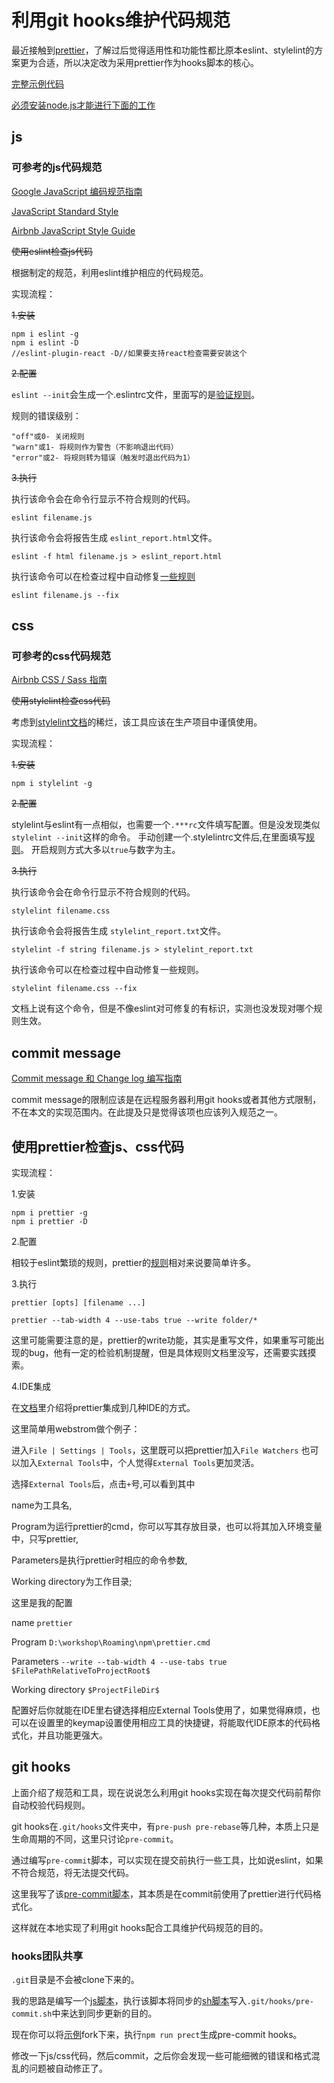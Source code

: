 # 利用git hooks维护代码规范
最近接触到[prettier](https://github.com/prettier/prettier)，了解过后觉得适用性和功能性都比原本eslint、stylelint的方案更为合适，所以决定改为采用prettier作为hooks脚本的核心。

[完整示例代码](https://github.com/qingmingsang/QM.js/tree/master/git-hooks)

[必须安装node.js才能进行下面的工作](https://nodejs.org/en/)

## js
### 可参考的js代码规范
[Google JavaScript 编码规范指南](http://alloyteam.github.io/JX/doc/specification/google-javascript.xml)

[JavaScript Standard Style ](https://standardjs.com/readme-zhcn.html)

[Airbnb JavaScript Style Guide](https://github.com/airbnb/javascript)

~~使用eslint检查js代码~~

根据制定的规范，利用eslint维护相应的代码规范。

实现流程：

~~1.安装~~

```
npm i eslint -g 
npm i eslint -D
//eslint-plugin-react -D//如果要支持react检查需要安装这个
```

~~2.配置~~

`eslint --init`会生成一个.eslintrc文件，里面写的是[验证规则](http://cn.eslint.org/docs/rules/)。

规则的错误级别：
```
"off"或0- 关闭规则
"warn"或1- 将规则作为警告（不影响退出代码）
"error"或2- 将规则转为错误（触发时退出代码为1）
```

~~3.执行~~

执行该命令会在命令行显示不符合规则的代码。
```
eslint filename.js
```

执行该命令会将报告生成 `eslint_report.html`文件。
```
eslint -f html filename.js > eslint_report.html
```

执行该命令可以在检查过程中自动修复[一些规则](http://cn.eslint.org/docs/rules/)
```
eslint filename.js --fix
```


## css
### 可参考的css代码规范
[Airbnb CSS / Sass 指南](https://github.com/Zhangjd/css-style-guide/)

~~使用stylelint检查css代码~~

考虑到[stylelint文档](https://github.com/stylelint/stylelint/blob/master/docs/user-guide/cli.md)的稀烂，该工具应该在生产项目中谨慎使用。

实现流程：

~~1.安装~~

```
npm i stylelint -g
```

~~2.配置~~

stylelint与eslint有一点相似，也需要一个`.***rc`文件填写配置。但是没发现类似`stylelint --init`这样的命令。
手动创建一个.stylelintrc文件后,在里面填写[规则](https://stylelint.io/user-guide/rules/)。
开启规则方式大多以`true`与数字为主。

~~3.执行~~

执行该命令会在命令行显示不符合规则的代码。
```
stylelint filename.css
```

执行该命令会将报告生成 `stylelint_report.txt`文件。
```
stylelint -f string filename.js > stylelint_report.txt
```

执行该命令可以在检查过程中自动修复一些规则。
```
stylelint filename.css --fix
```
文档上说有这个命令，但是不像eslint对可修复的有标识，实测也没发现对哪个规则生效。


## commit message
[Commit message 和 Change log 编写指南](http://www.ruanyifeng.com/blog/2016/01/commit_message_change_log.html)

commit message的限制应该是在远程服务器利用git hooks或者其他方式限制，不在本文的实现范围内。在此提及只是觉得该项也应该列入规范之一。

## 使用prettier检查js、css代码
实现流程：

1.安装
```
npm i prettier -g
npm i prettier -D
```

2.配置

相较于eslint繁琐的规则，prettier的[规则](https://prettier.io/docs/en/options.html#content)相对来说要简单许多。

3.执行
```
prettier [opts] [filename ...]

prettier --tab-width 4 --use-tabs true --write folder/*
```
这里可能需要注意的是，prettier的write功能，其实是重写文件，如果重写可能出现的bug，他有一定的检验机制提醒，但是具体规则文档里没写，还需要实践摸索。

4.IDE集成

在[文档](https://github.com/prettier/prettier#editor-integration)里介绍将prettier集成到几种IDE的方式。

这里简单用webstrom做个例子：

进入`File | Settings | Tools`，这里既可以把prettier加入`File Watchers` 也可以加入`External Tools`中，个人觉得`External Tools`更加灵活。

选择`External Tools`后，点击`+`号,可以看到其中

name为工具名,

Program为运行prettier的cmd，你可以写其存放目录，也可以将其加入环境变量中，只写prettier,

Parameters是执行prettier时相应的命令参数,

Working directory为工作目录;

这里是我的配置

name  `prettier`

Program  `D:\workshop\Roaming\npm\prettier.cmd`

Parameters  `--write --tab-width 4 --use-tabs true $FilePathRelativeToProjectRoot$`

Working directory  `$ProjectFileDir$`

配置好后你就能在IDE里右键选择相应External Tools使用了，如果觉得麻烦，也可以在设置里的keymap设置使用相应工具的快捷键，将能取代IDE原本的代码格式化，并且功能更强大。


## git hooks
上面介绍了规范和工具，现在说说怎么利用git hooks实现在每次提交代码前帮你自动校验代码规则。

git hooks在`.git/hooks`文件夹中，有`pre-push pre-rebase`等几种，本质上只是生命周期的不同，这里只讨论`pre-commit`。

通过编写`pre-commit`脚本，可以实现在提交前执行一些工具，比如说eslint，如果不符合规范，将无法提交代码。

这里我写了该[pre-commit脚本](https://github.com/qingmingsang/QM.js/blob/master/git-hooks/pre-commit.sh)，其本质是在commit前使用了prettier进行代码格式化。

这样就在本地实现了利用git hooks配合工具维护代码规范的目的。

### hooks团队共享
`.git`目录是不会被clone下来的。

我的思路是编写一个[js脚本](https://github.com/qingmingsang/QM.js/blob/master/git-hooks/pre-commit.js)，执行该脚本将同步的[sh脚本](https://github.com/qingmingsang/QM.js/blob/master/git-hooks/pre-commit.sh)写入`.git/hooks/pre-commit.sh`中来达到同步更新的目的。

现在你可以将[示例](https://github.com/qingmingsang/QM.js/tree/master/git-hooks)fork下来，执行`npm run prect`生成pre-commit hooks。

修改一下js/css代码，然后commit，之后你会发现一些可能细微的错误和格式混乱的问题被自动修正了。




